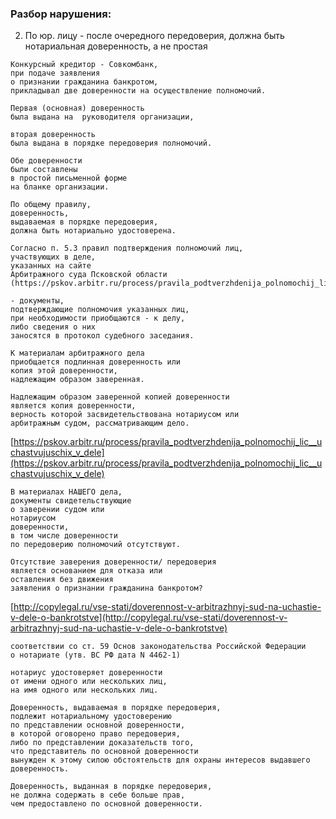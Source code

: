 <!-- [В начало](/docs/index.md) -->

### Разбор нарушения:

2. По юр. лицу - после очередного передоверия, должна быть нотариальная доверенность, а не простая

```
Конкурсный кредитор - Совкомбанк, 
при подаче заявления 
о признании гражданина банкротом, 
прикладывал две доверенности на осуществление полномочий. 
```

```
Первая (основная) доверенность 
была выдана на  руководителя организации, 
```
```
вторая доверенность 
была выдана в порядке передоверия полномочий. 
```

```
Обе доверенности 
были составлены 
в простой письменной форме 
на бланке организации.
```

```
По общему правилу, 
доверенность, 
выдаваемая в порядке передоверия, 
должна быть нотариально удостоверена. 
```

```
Согласно п. 5.3 правил подтверждения полномочий лиц, 
участвующих в деле, 
указанных на сайте 
Арбитражного суда Псковской области 
(https://pskov.arbitr.ru/process/pravila_podtverzhdenija_polnomochij_lic__uchastvujuschix_v_dele)

- документы, 
подтверждающие полномочия указанных лиц, 
при необходимости приобщаются - к делу, 
либо сведения о них 
заносятся в протокол судебного заседания. 

К материалам арбитражного дела 
приобщается подлинная доверенность или 
копия этой доверенности, 
надлежащим образом заверенная. 

Надлежащим образом заверенной копией доверенности 
является копия доверенности, 
верность которой засвидетельствована нотариусом или 
арбитражным судом, рассматривающим дело.
```

[https://pskov.arbitr.ru/process/pravila_podtverzhdenija_polnomochij_lic__uchastvujuschix_v_dele](https://pskov.arbitr.ru/process/pravila_podtverzhdenija_polnomochij_lic__uchastvujuschix_v_dele)


```
В материалах НАШЕГО дела, 
документы свидетельствующие 
о заверении судом или 
нотариусом 
доверенности, 
в том числе доверенности 
по передоверию полномочий отсутствуют. 
```

```
Отсутствие заверения доверенности/ передоверия 
является основанием для отказа или 
оставления без движения 
заявления о признании гражданина банкротом?
```

[http://copylegal.ru/vse-stati/doverennost-v-arbitrazhnyj-sud-na-uchastie-v-dele-o-bankrotstve](http://copylegal.ru/vse-stati/doverennost-v-arbitrazhnyj-sud-na-uchastie-v-dele-o-bankrotstve)


```
соответствии со ст. 59 Основ законодательства Российской Федерации 
о нотариате (утв. ВС РФ дата N 4462-1) 

нотариус удостоверяет доверенности 
от имени одного или нескольких лиц, 
на имя одного или нескольких лиц. 

Доверенность, выдаваемая в порядке передоверия, 
подлежит нотариальному удостоверению 
по представлении основной доверенности, 
в которой оговорено право передоверия, 
либо по представлении доказательств того, 
что представитель по основной доверенности 
вынужден к этому силою обстоятельств для охраны интересов выдавшего доверенность. 

Доверенность, выданная в порядке передоверия, 
не должна содержать в себе больше прав, 
чем предоставлено по основной доверенности. 
```
